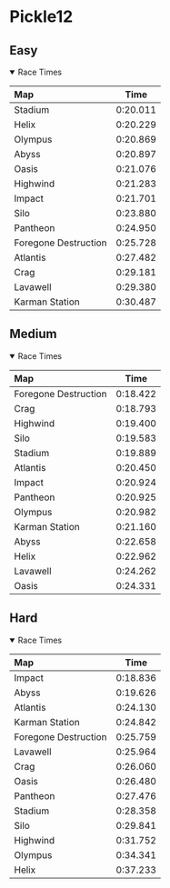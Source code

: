 # Pickle12
## Easy
<details open>
<summary>Race Times</summary>

| Map      | Time  |
| :------------- | :-----: |
| Stadium              | 0:20.011 |
| Helix              | 0:20.229 |
| Olympus              | 0:20.869 |
| Abyss              | 0:20.897 |
| Oasis              | 0:21.076 |
| Highwind              | 0:21.283 |
| Impact              | 0:21.701 |
| Silo              | 0:23.880 |
| Pantheon              | 0:24.950 |
| Foregone Destruction              | 0:25.728 |
| Atlantis              | 0:27.482 |
| Crag              | 0:29.181 |
| Lavawell              | 0:29.380 |
| Karman Station              | 0:30.487 |

</details>

## Medium
<details open>
<summary>Race Times</summary>

| Map      | Time  |
| :------------- | :-----: |
| Foregone Destruction              | 0:18.422 |
| Crag              | 0:18.793 |
| Highwind              | 0:19.400 |
| Silo              | 0:19.583 |
| Stadium              | 0:19.889 |
| Atlantis              | 0:20.450 |
| Impact              | 0:20.924 |
| Pantheon              | 0:20.925 |
| Olympus              | 0:20.982 |
| Karman Station              | 0:21.160 |
| Abyss              | 0:22.658 |
| Helix              | 0:22.962 |
| Lavawell              | 0:24.262 |
| Oasis              | 0:24.331 |

</details>

## Hard
<details open>
<summary>Race Times</summary>

| Map      | Time  |
| :------------- | :-----: |
| Impact              | 0:18.836 |
| Abyss              | 0:19.626 |
| Atlantis              | 0:24.130 |
| Karman Station              | 0:24.842 |
| Foregone Destruction              | 0:25.759 |
| Lavawell              | 0:25.964 |
| Crag              | 0:26.060 |
| Oasis              | 0:26.480 |
| Pantheon              | 0:27.476 |
| Stadium              | 0:28.358 |
| Silo              | 0:29.841 |
| Highwind              | 0:31.752 |
| Olympus              | 0:34.341 |
| Helix              | 0:37.233 |

</details>
